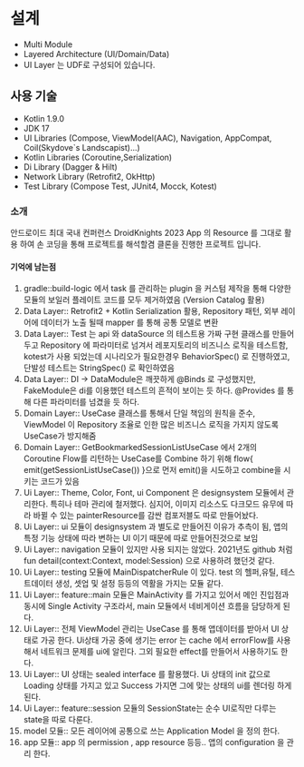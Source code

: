 # 설계

- Multi Module
- Layered Architecture (UI/Domain/Data)
- UI Layer 는 UDF로 구성되어 있습니다. 

## 사용 기술
- Kotlin 1.9.0
- JDK 17 
- UI Libraries (Compose, ViewModel(AAC), Navigation, AppCompat, Coil(Skydove`s Landscapist)...) 
- Kotlin Libraries (Coroutine,Serialization)
- Di Library (Dagger & Hilt)
- Network Library (Retrofit2, OkHttp)
- Test Library (Compose Test, JUnit4, Mocck, Kotest)
  

### 소개
안드로이드 최대 국내 컨퍼런스 DroidKnights 2023 App 의 Resource 를 그대로 활용 하여
손 코딩을 통해 프로젝트를 해석할겸 클론을 진행한 프로젝트 입니다. 

#### 기억에 남는점 
1. gradle::build-logic 에서 task 를 관리하는 plugin 을 커스텀 제작을 통해 다양한 모듈의 보일러 플레이트 코드를 모두 제거하였음  (Version Catalog 활용)
2. Data Layer:: Retrofit2 + Kotlin Serialization 활용, Repository 패턴, 외부 레이어에 데이터가 노출 될때 mapper 를 통해 공통 모델로 변환
3. Data Layer:: Test 는 api 와 dataSource 의 테스트용 가짜 구현 클래스를 만들어 두고 Repository 에 파라미터로 넘겨서 레포지토리의 비즈니스 로직을 테스트함, kotest가 사용 되었는데 시나리오가 필요한경우 BehaviorSpec() 로 진행하였고, 단발성 테스트는 StringSpec() 로 확인하였음
4. Data Layer:: DI -> DataModule은 깨끗하게 @Binds 로 구성했지만, FakeModule은 di를 이용했던 테스트의 흔적이 보이는 듯 하다. @Provides 를 통해 다른 파라미터를 넘겼을 듯 하다.   
5. Domain Layer:: UseCase 클래스를 통해서 단일 책임의 원칙을 준수, ViewModel 이 Repository 조율로 인한 많은 비즈니스 로직을 가지지 않도록 UseCase가 방지해줌 
6. Domain Layer:: GetBookmarkedSessionListUseCase 에서 2개의 Coroutine Flow를 리턴하는 UseCase를 Combine 하기 위해 flow{ emit(getSessionListUseCase()) }으로 먼저 emit()을 시도하고 combine을 시키는 코드가 있음
7. Ui Layer:: Theme, Color, Font, ui Component 은 designsystem 모듈에서 관리한다. 특히나 테마 관리에 철저했다. 심지어, 이미지 리소스도 다크모드 유무에 따라 바뀔 수 있는 painterResource를 감싼 컴포저블도 따로 만들어놨다.
8. Ui Layer:: ui 모듈이 designsystem 과 별도로 만들어진 이유가 추측이 됨, 앱의 특정 기능 상태에 따라 변하는 UI 이기 때문에 따로 만들어진것으로 보임
9. Ui Layer:: navigation 모듈이 있지만 사용 되지는 않았다. 2021년도 github 처럼 fun detail(context:Context, model:Session) 으로 사용하려 했던것 같다.
10. Ui Layer:: testing 모듈에 MainDispatcherRule 이 있다. test 의 헬퍼,유틸, 테스트데이터 생성, 셋업 및 설정 등등의 역활을 가지는 모듈 같다. 
11. Ui Layer:: feature::main 모듈은 MainActivity 를 가지고 있어서 메인 진입점과 동시에 Single Activity 구조라서, main 모듈에서 네비게이션 흐름을 담당하게 된다. 
12. Ui Layer:: 전체 ViewModel 관리는 UseCase 를 통해 앱데이터를 받아서 UI 상태로 가공 한다. Ui상태 가공 중에 생기는 error 는 cache 에서 errorFlow를 사용해서 네트워크 문제를 ui에 알린다. 그외 필요한 effect를 만들어서 사용하기도 한다. 
13. Ui Layer:: UI 상태는 sealed interface 를 활용했다. Ui 상태의 init 값으로 Loading 상태를 가지고 있고 Success 가지면 그에 맞는 상태의 ui를 렌더링 하게 된다.  
14. Ui Layer:: feature::session 모듈의 SessionState는 순수 UI로직만 다루는 state을 따로 다룬다.      
15. model 모듈:: 모든 레이어에 공통으로 쓰는 Application Model 을 정의 한다.
16. app 모듈:: app 의 permission , app resource 등등.. 앱의 configuration 을 관리 한다.

